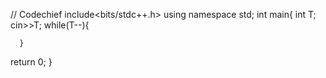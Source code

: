 // Codechief 
include<bits/stdc++.h>
using namespace std;
int main{
      int T;
      cin>>T;
      while(T--){
      
      
      }


return 0;
}
